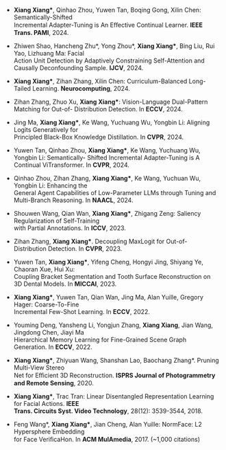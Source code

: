 - <strong>Xiang Xiang*</strong>,  Qinhao  Zhou,  Yuwen  Tan,  Boqing  Gong,  Xilin  Chen:  Semantically-Shifted  
Incremental Adapter-Tuning is An Eﬀective Continual Learner. <strong>IEEE Trans. PAMI</strong>, 2024.  

- Zhiwen Shao, Hancheng Zhu*, Yong Zhou*, <strong>Xiang Xiang*</strong>, Bing Liu, Rui Yao, Lizhuang Ma: Facial  
Action Unit Detection by Adaptively Constraining Self-Attention and Causally Deconfounding Sample. <strong>IJCV</strong>, 2024.  

- <strong>Xiang Xiang*</strong>, Zihan Zhang, Xilin Chen: Curriculum-Balanced Long-Tailed Learning. <strong>Neurocomputing</strong>, 2024.  

-  Zihan  Zhang,  Zhuo  Xu,  <strong>Xiang Xiang*</strong>:  Vision-Language  Dual-Pattern  Matching  for  Out-of- 
Distribution Detection. In <strong>ECCV</strong>, 2024.  

- Jing Ma, <strong>Xiang Xiang*</strong>, Ke Wang, Yuchuang Wu, Yongbin Li: Aligning Logits Generatively for  
Principled Black-Box Knowledge Distillation. In <strong>CVPR</strong>, 2024.  

- Yuwen Tan, Qinhao Zhou, <strong>Xiang Xiang*</strong>,  Ke Wang, Yuchuang Wu, Yongbin Li: Semantically- 
Shifted Incremental Adapter-Tuning is A Continual ViTransformer. In <strong>CVPR</strong>, 2024.   

-  Qinhao  Zhou,  Zihan  Zhang,  <strong>Xiang Xiang*</strong>,  Ke  Wang,  Yuchuan  Wu,  Yongbin  Li:  Enhancing  the  
General Agent Capabilities of Low-Parameter LLMs through Tuning and Multi-Branch Reasoning. In <strong>NAACL</strong>, 2024.  

- Shouwen Wang, Qian Wan, <strong>Xiang Xiang*</strong>, Zhigang Zeng: Saliency Regularization of Self-Training  
with Partial Annotations. In <strong>ICCV</strong>, 2023.  

- Zihan Zhang, <strong>Xiang Xiang*</strong>. Decoupling MaxLogit for Out-of-Distribution Detection. In <strong>CVPR</strong>, 2023.  

-  Yuwen  Tan,  <strong>Xiang Xiang*</strong>,  Yifeng  Cheng,  Hongyi  Jing,  Shiyang  Ye,  Chaoran  Xue,  Hui  Xu:  
Coupling Bracket Segmentation and Tooth Surface Reconstruction on 3D Dental Models. In <strong>MICCAI</strong>, 2023.  

-  <strong>Xiang Xiang*</strong>,  Yuwen  Tan,  Qian  Wan,  Jing  Ma,  Alan  Yuille,  Gregory  Hager:  Coarse-To-Fine  
Incremental Few-Shot Learning. In <strong>ECCV</strong>, 2022.  

- Youming Deng, Yansheng Li, Yongjun Zhang, <strong>Xiang Xiang</strong>, Jian Wang, Jingdong Chen, Jiayi Ma  
Hierarchical Memory Learning for Fine-Grained Scene Graph Generation. In <strong>ECCV</strong>, 2022.  

- <strong>Xiang Xiang*</strong>, Zhiyuan Wang, Shanshan Lao, Baochang Zhang*. Pruning  Multi-View Stereo  
Net for Eﬃcient 3D Reconstruction. <strong>ISPRS Journal of Photogrammetry and Remote Sensing</strong>, 2020.  

- <strong>Xiang Xiang*</strong>, Trac Tran: Linear Disentangled Representation Learning for Facial Actions. <strong>IEEE  
Trans. Circuits Syst. Video Technology</strong>, 28(12): 3539-3544, 2018.  

-  Feng Wang*, <strong>Xiang Xiang*</strong>, Jian Cheng, Alan Yuille: NormFace: L2 Hypersphere Embedding  
for Face VeriﬁcaHon. In <strong>ACM MulAmedia</strong>, 2017. (~1,000 citations)  





